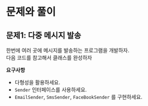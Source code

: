 # 문제와 풀이

## 문제1: 다중 메시지 발송
한번에 여러 곳에 메시지를 발송하는 프로그램을 개발하자.  
다음 코드를 참고해서 클래스를 완성하자  

**요구사항**  


- 다형성을 활용하세요.
- `Sender` 인터페이스를 사용하세요.
- `EmailSender`, `SmsSender`, `FaceBookSender` 를 구현하세요.